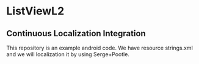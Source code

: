 # ListViewL2
##  Continuous Localization Integration
This repository is an example android code. We have resource strings.xml and we will localization it by using Serge+Pootle.
